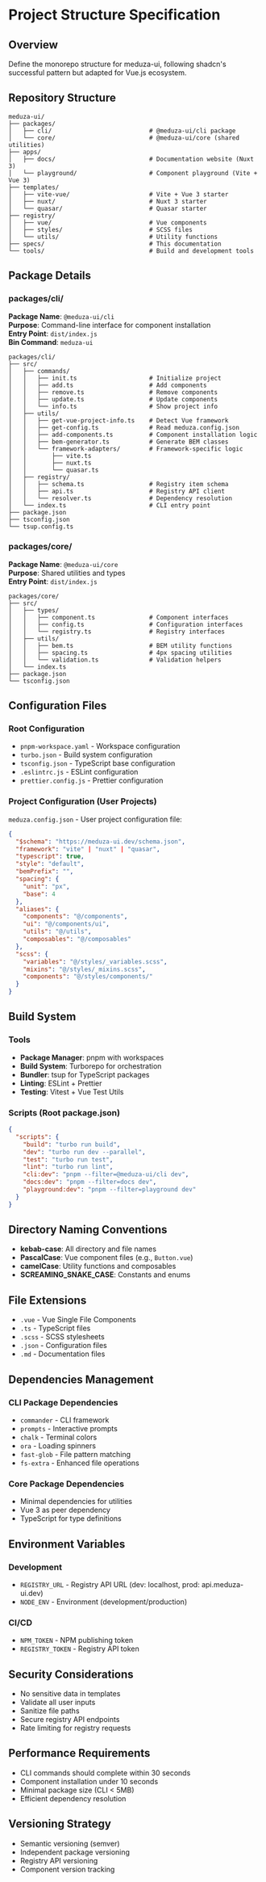 # Project Structure Specification

## Overview

Define the monorepo structure for meduza-ui, following shadcn's successful pattern but adapted for
Vue.js ecosystem.

## Repository Structure

```
meduza-ui/
├── packages/
│   ├── cli/                           # @meduza-ui/cli package
│   └── core/                          # @meduza-ui/core (shared utilities)
├── apps/
│   ├── docs/                          # Documentation website (Nuxt 3)
│   └── playground/                    # Component playground (Vite + Vue 3)
├── templates/
│   ├── vite-vue/                      # Vite + Vue 3 starter
│   ├── nuxt/                          # Nuxt 3 starter
│   └── quasar/                        # Quasar starter
├── registry/
│   ├── vue/                           # Vue components
│   ├── styles/                        # SCSS files
│   └── utils/                         # Utility functions
├── specs/                             # This documentation
└── tools/                             # Build and development tools
```

## Package Details

### packages/cli/

**Package Name**: `@meduza-ui/cli`  
**Purpose**: Command-line interface for component installation  
**Entry Point**: `dist/index.js`  
**Bin Command**: `meduza-ui`

```
packages/cli/
├── src/
│   ├── commands/
│   │   ├── init.ts                    # Initialize project
│   │   ├── add.ts                     # Add components
│   │   ├── remove.ts                  # Remove components
│   │   ├── update.ts                  # Update components
│   │   └── info.ts                    # Show project info
│   ├── utils/
│   │   ├── get-vue-project-info.ts    # Detect Vue framework
│   │   ├── get-config.ts              # Read meduza.config.json
│   │   ├── add-components.ts          # Component installation logic
│   │   ├── bem-generator.ts           # Generate BEM classes
│   │   └── framework-adapters/        # Framework-specific logic
│   │       ├── vite.ts
│   │       ├── nuxt.ts
│   │       └── quasar.ts
│   ├── registry/
│   │   ├── schema.ts                  # Registry item schema
│   │   ├── api.ts                     # Registry API client
│   │   └── resolver.ts                # Dependency resolution
│   └── index.ts                       # CLI entry point
├── package.json
├── tsconfig.json
└── tsup.config.ts
```

### packages/core/

**Package Name**: `@meduza-ui/core`  
**Purpose**: Shared utilities and types  
**Entry Point**: `dist/index.js`

```
packages/core/
├── src/
│   ├── types/
│   │   ├── component.ts               # Component interfaces
│   │   ├── config.ts                  # Configuration interfaces
│   │   └── registry.ts                # Registry interfaces
│   ├── utils/
│   │   ├── bem.ts                     # BEM utility functions
│   │   ├── spacing.ts                 # 4px spacing utilities
│   │   └── validation.ts              # Validation helpers
│   └── index.ts
├── package.json
└── tsconfig.json
```

## Configuration Files

### Root Configuration

- `pnpm-workspace.yaml` - Workspace configuration
- `turbo.json` - Build system configuration
- `tsconfig.json` - TypeScript base configuration
- `.eslintrc.js` - ESLint configuration
- `prettier.config.js` - Prettier configuration

### Project Configuration (User Projects)

`meduza.config.json` - User project configuration file:

```json
{
  "$schema": "https://meduza-ui.dev/schema.json",
  "framework": "vite" | "nuxt" | "quasar",
  "typescript": true,
  "style": "default",
  "bemPrefix": "",
  "spacing": {
    "unit": "px",
    "base": 4
  },
  "aliases": {
    "components": "@/components",
    "ui": "@/components/ui",
    "utils": "@/utils",
    "composables": "@/composables"
  },
  "scss": {
    "variables": "@/styles/_variables.scss",
    "mixins": "@/styles/_mixins.scss",
    "components": "@/styles/components/"
  }
}
```

## Build System

### Tools

- **Package Manager**: pnpm with workspaces
- **Build System**: Turborepo for orchestration
- **Bundler**: tsup for TypeScript packages
- **Linting**: ESLint + Prettier
- **Testing**: Vitest + Vue Test Utils

### Scripts (Root package.json)

```json
{
  "scripts": {
    "build": "turbo run build",
    "dev": "turbo run dev --parallel",
    "test": "turbo run test",
    "lint": "turbo run lint",
    "cli:dev": "pnpm --filter=@meduza-ui/cli dev",
    "docs:dev": "pnpm --filter=docs dev",
    "playground:dev": "pnpm --filter=playground dev"
  }
}
```

## Directory Naming Conventions

- **kebab-case**: All directory and file names
- **PascalCase**: Vue component files (e.g., `Button.vue`)
- **camelCase**: Utility functions and composables
- **SCREAMING_SNAKE_CASE**: Constants and enums

## File Extensions

- `.vue` - Vue Single File Components
- `.ts` - TypeScript files
- `.scss` - SCSS stylesheets
- `.json` - Configuration files
- `.md` - Documentation files

## Dependencies Management

### CLI Package Dependencies

- `commander` - CLI framework
- `prompts` - Interactive prompts
- `chalk` - Terminal colors
- `ora` - Loading spinners
- `fast-glob` - File pattern matching
- `fs-extra` - Enhanced file operations

### Core Package Dependencies

- Minimal dependencies for utilities
- Vue 3 as peer dependency
- TypeScript for type definitions

## Environment Variables

### Development

- `REGISTRY_URL` - Registry API URL (dev: localhost, prod: api.meduza-ui.dev)
- `NODE_ENV` - Environment (development/production)

### CI/CD

- `NPM_TOKEN` - NPM publishing token
- `REGISTRY_TOKEN` - Registry API token

## Security Considerations

- No sensitive data in templates
- Validate all user inputs
- Sanitize file paths
- Secure registry API endpoints
- Rate limiting for registry requests

## Performance Requirements

- CLI commands should complete within 30 seconds
- Component installation under 10 seconds
- Minimal package size (CLI < 5MB)
- Efficient dependency resolution

## Versioning Strategy

- Semantic versioning (semver)
- Independent package versioning
- Registry API versioning
- Component version tracking

